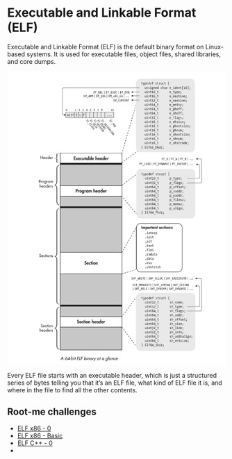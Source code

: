 # Executable and Linkable Format (ELF)

Executable and Linkable Format (ELF) is the default binary format on Linux-based systems. It is used for executable files, object files, shared libraries, and core dumps.

![64 bit ELF](../../_static/images/64-bit-elf.png)

Every ELF file starts with an executable header, which is just a structured series of bytes telling you that it’s an ELF file, what kind of ELF file it is, and where in the file to find all the other contents.

## Root-me challenges

* [ELF x86 - 0](../root-me/elf-x86-0.md)
* [ELF x86 - Basic](../root-me/elf-x86-basic.md)
* [ELF C++ - 0](../root-me/elf-cpp-0.md)
* 